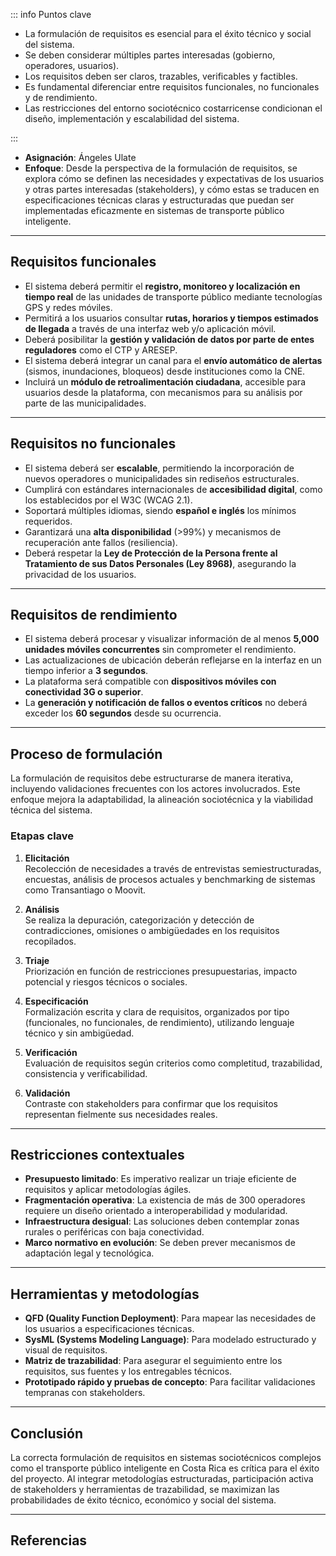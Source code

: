 ::: info Puntos clave

- La formulación de requisitos es esencial para el éxito técnico y social del sistema.
- Se deben considerar múltiples partes interesadas (gobierno, operadores, usuarios).
- Los requisitos deben ser claros, trazables, verificables y factibles.
- Es fundamental diferenciar entre requisitos funcionales, no funcionales y de rendimiento.
- Las restricciones del entorno sociotécnico costarricense condicionan el diseño, implementación y escalabilidad del sistema.

:::

- **Asignación**: Ángeles Ulate  
- **Enfoque**: Desde la perspectiva de la formulación de requisitos, se explora cómo se definen las necesidades y expectativas de los usuarios y otras partes interesadas (stakeholders), y cómo estas se traducen en especificaciones técnicas claras y estructuradas que puedan ser implementadas eficazmente en sistemas de transporte público inteligente.

---

## Requisitos funcionales

- El sistema deberá permitir el **registro, monitoreo y localización en tiempo real** de las unidades de transporte público mediante tecnologías GPS y redes móviles.
- Permitirá a los usuarios consultar **rutas, horarios y tiempos estimados de llegada** a través de una interfaz web y/o aplicación móvil.
- Deberá posibilitar la **gestión y validación de datos por parte de entes reguladores** como el CTP y ARESEP.
- El sistema deberá integrar un canal para el **envío automático de alertas** (sismos, inundaciones, bloqueos) desde instituciones como la CNE.
- Incluirá un **módulo de retroalimentación ciudadana**, accesible para usuarios desde la plataforma, con mecanismos para su análisis por parte de las municipalidades.

---

## Requisitos no funcionales

- El sistema deberá ser **escalable**, permitiendo la incorporación de nuevos operadores o municipalidades sin rediseños estructurales.
- Cumplirá con estándares internacionales de **accesibilidad digital**, como los establecidos por el W3C (WCAG 2.1).
- Soportará múltiples idiomas, siendo **español e inglés** los mínimos requeridos.
- Garantizará una **alta disponibilidad** (>99%) y mecanismos de recuperación ante fallos (resiliencia).
- Deberá respetar la **Ley de Protección de la Persona frente al Tratamiento de sus Datos Personales (Ley 8968)**, asegurando la privacidad de los usuarios.

---

## Requisitos de rendimiento

- El sistema deberá procesar y visualizar información de al menos **5,000 unidades móviles concurrentes** sin comprometer el rendimiento.
- Las actualizaciones de ubicación deberán reflejarse en la interfaz en un tiempo inferior a **3 segundos**.
- La plataforma será compatible con **dispositivos móviles con conectividad 3G o superior**.
- La **generación y notificación de fallos o eventos críticos** no deberá exceder los **60 segundos** desde su ocurrencia.

---

## Proceso de formulación

La formulación de requisitos debe estructurarse de manera iterativa, incluyendo validaciones frecuentes con los actores involucrados. Este enfoque mejora la adaptabilidad, la alineación sociotécnica y la viabilidad técnica del sistema.

### Etapas clave

1. **Elicitación**  
   Recolección de necesidades a través de entrevistas semiestructuradas, encuestas, análisis de procesos actuales y benchmarking de sistemas como Transantiago o Moovit.

2. **Análisis**  
   Se realiza la depuración, categorización y detección de contradicciones, omisiones o ambigüedades en los requisitos recopilados.

3. **Triaje**  
   Priorización en función de restricciones presupuestarias, impacto potencial y riesgos técnicos o sociales.

4. **Especificación**  
   Formalización escrita y clara de requisitos, organizados por tipo (funcionales, no funcionales, de rendimiento), utilizando lenguaje técnico y sin ambigüedad.

5. **Verificación**  
   Evaluación de requisitos según criterios como completitud, trazabilidad, consistencia y verificabilidad.

6. **Validación**  
   Contraste con stakeholders para confirmar que los requisitos representan fielmente sus necesidades reales.

---

## Restricciones contextuales

- **Presupuesto limitado**: Es imperativo realizar un triaje eficiente de requisitos y aplicar metodologías ágiles.
- **Fragmentación operativa**: La existencia de más de 300 operadores requiere un diseño orientado a interoperabilidad y modularidad.
- **Infraestructura desigual**: Las soluciones deben contemplar zonas rurales o periféricas con baja conectividad.
- **Marco normativo en evolución**: Se deben prever mecanismos de adaptación legal y tecnológica.

---

## Herramientas y metodologías

- **QFD (Quality Function Deployment)**: Para mapear las necesidades de los usuarios a especificaciones técnicas.
- **SysML (Systems Modeling Language)**: Para modelado estructurado y visual de requisitos.
- **Matriz de trazabilidad**: Para asegurar el seguimiento entre los requisitos, sus fuentes y los entregables técnicos.
- **Prototipado rápido y pruebas de concepto**: Para facilitar validaciones tempranas con stakeholders.

---

## Conclusión

La correcta formulación de requisitos en sistemas sociotécnicos complejos como el transporte público inteligente en Costa Rica es crítica para el éxito del proyecto. Al integrar metodologías estructuradas, participación activa de stakeholders y herramientas de trazabilidad, se maximizan las probabilidades de éxito técnico, económico y social del sistema.

---

## Referencias

<Citation doi="10.1007/978-3-030-81159-4" />  
<Citation doi="10.1007/978-3-642-12578-2" />  
<Citation doi="10.1007/978-3-031-62194-9" />
<Citation doi="10.1007/978-3-031-57327-9" />

